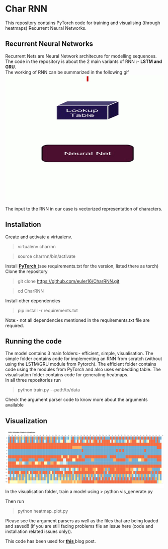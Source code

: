 # Char RNN

This repository contains PyTorch code for training and visualising (through heatmaps) Recurrent Neural Networks.

## Recurrent Neural Networks
Recurrent Nets are Neural Network architecure for modelling sequences. The code in the repository is about the 2 main variants of RNN :- **LSTM and GRU**. <br>
The working of RNN can be summarized in the following gif
<img src="assets/rnn.gif" height="400" width="600"/>

The input to the RNN in our case is vectorized representation of characters.

## Installation

Create and activate a virtualenv.<br>
> virtualenv charrnn

> source charrnn/bin/activate

Install [ __PyTorch__ ](https://pytorch.org)
(see requirements.txt for the version, listed there  as torch)
<br>
Clone the repository
> git clone https://github.com/euler16/CharRNN.git

> cd CharRNN

Install other dependencies<br>
> pip install -r requirements.txt

Note:- not all dependencies mentioned in the requirements.txt file are required.

## Running the code

The model contains 3 main folders:- efficient, simple, visualisation.
The simple folder contains code for implementing an RNN from scratch (without using the LSTM/GRU module from Pytorch). The efficient folder contains code using the modules from PyTorch and also uses embedding table. The visualisation folder contains code for generating heatmaps.
<br>
In all three repositories run 
> python train.py --path/to/data

Check the argument parser code to know more about the arguments available

## Visualization

<img src="assets/bokeh_plot.png" />
In the visualisation folder, train a model using
> python vis_generate.py

Then run

> python heatmap_plot.py

Please see the argument parsers as well as the files that are being loaded and saved!! (if you are still facing problems file an issue here (code and installation related issues only)).

This code has been used for [ __this__ ](https://euler16.github.io/cs/2017/07/01/playing-with-rnn.html) blog post.